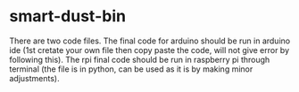 # smart-dust-bin
There are two code files.
The final code for arduino should be run in arduino ide (1st cretate your own file then copy paste the code, will not give error by following this).
The rpi final code should be run in raspberry pi through terminal (the file is in python, can be used as it is by making minor adjustments).

